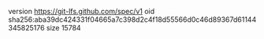 version https://git-lfs.github.com/spec/v1
oid sha256:aba39dc424331f04665a7c398d2c4f18d55566d0c46d89367d61144345825176
size 15784

